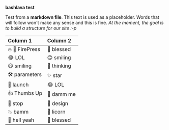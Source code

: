 **bashlava test**

Test from a **markdown file**. This text is used as a placeholder. Words that will follow won't make any sense and this is fine. _At the moment, the goal is to build a structure for our site :-p_

| Column 1        | Column 2    |
| :-------------- | :---------- |
| 🔥 📰 FirePress | 🙌 blessed  |
| 😂 LOL          | 😊 smiling  |
| 😊 smiling      | 🤔 thinking |
| 🛠 parameters    | ✨ star     |
| 🚀 launch       | 😂 LOL      |
| 👍 Thumbs Up    | 🙈 damm me  |
| 🚫 stop         | 🎨 design   |
| 💥 bamm         | 🦄 licorn   |
| 🎉 hell yeah    | 🙌 blessed  |
